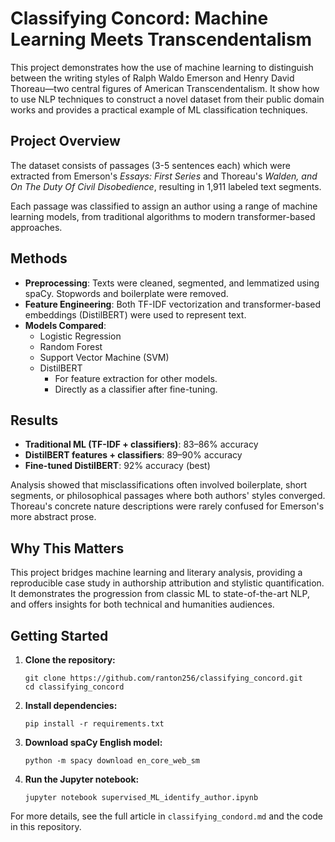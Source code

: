 # Classifying Concord: Machine Learning Meets Transcendentalism

This project demonstrates how the use of machine learning to distinguish between the writing styles of Ralph Waldo Emerson and Henry David Thoreau—two central figures of American Transcendentalism. It show how to use NLP techniques to construct a novel dataset from their public domain works and provides a practical example of ML classification techniques.

## Project Overview

The dataset consists of passages (3-5 sentences each) which were extracted from Emerson's *Essays: First Series* and Thoreau's *Walden, and On The Duty Of Civil Disobedience*, resulting in 1,911 labeled text segments.

Each passage was classified to assign an author using a range of machine learning models, from traditional algorithms to modern transformer-based approaches.

## Methods

- **Preprocessing**: Texts were cleaned, segmented, and lemmatized using spaCy. Stopwords and boilerplate were removed.
- **Feature Engineering**: Both TF-IDF vectorization and transformer-based embeddings (DistilBERT) were used to represent text.
- **Models Compared**:
  - Logistic Regression
  - Random Forest
  - Support Vector Machine (SVM)
  - DistilBERT
    - For feature extraction for other models.
    - Directly as a classifier after fine-tuning.

## Results

- **Traditional ML (TF-IDF + classifiers)**: 83–86% accuracy
- **DistilBERT features + classifiers**: 89–90% accuracy
- **Fine-tuned DistilBERT**: 92% accuracy (best)

Analysis showed that misclassifications often involved boilerplate, short segments, or philosophical passages where both authors' styles converged. Thoreau's concrete nature descriptions were rarely confused for Emerson's more abstract prose.

## Why This Matters

This project bridges machine learning and literary analysis, providing a reproducible case study in authorship attribution and stylistic quantification. It demonstrates the progression from classic ML to state-of-the-art NLP, and offers insights for both technical and humanities audiences.

## Getting Started

1. **Clone the repository:**

   ```shell
   git clone https://github.com/ranton256/classifying_concord.git
   cd classifying_concord
   ```

2. **Install dependencies:**

   ```shell
   pip install -r requirements.txt
   ```

3. **Download spaCy English model:**

   ```shell
   python -m spacy download en_core_web_sm
   ```

4. **Run the Jupyter notebook:**

   ```shell
   jupyter notebook supervised_ML_identify_author.ipynb
   ```

For more details, see the full article in `classifying_condord.md` and the code in this repository.
